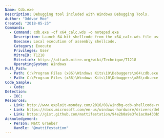 ```yaml
---
Name: Cdb.exe
Description: Debugging tool included with Windows Debugging Tools.
Author: "Oddvar Moe"
Created: "2018-05-25"
Commands:
  - Command: cdb.exe -cf x64_calc.wds -o notepad.exe
    Description: Launch 64-bit shellcode from the x64_calc.wds file using cdb.exe.
    Usecase: Local execution of assembly shellcode.
    Category: Execute
    Privileges: User
    MitreID: T1218
    MitreLink: https://attack.mitre.org/wiki/Technique/T1218
    OperatingSystem: Windows
Full_Path:
  - Path: C:\Program Files (x86)\Windows Kits\10\Debuggers\x64\cdb.exe
  - Path: C:\Program Files (x86)\Windows Kits\10\Debuggers\x86\cdb.exe
Code_Sample:
  - Code:
Detection:
  - IOC:
Resources:
  - Link: http://www.exploit-monday.com/2016/08/windbg-cdb-shellcode-runner.html
  - Link: https://docs.microsoft.com/en-us/windows-hardware/drivers/debugger/cdb-command-line-options
  - Link: https://gist.github.com/mattifestation/94e2b0a9e3fe1ac0a433b5c3e6bd0bda
Acknoledgement:
  - Person: Matt Graeber
    Handle: "@mattifestation"
---
```

